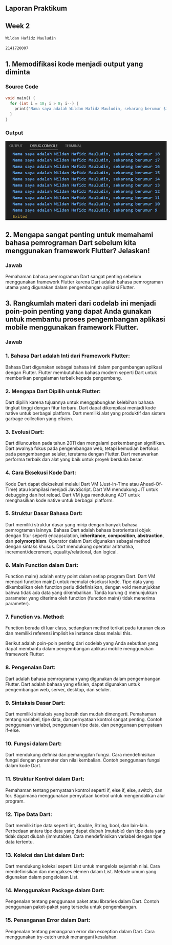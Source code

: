 ## Laporan Praktikum

## Week 2

```sh
Wildan Hafidz Mauludin
```

```sh
2141720007
```

## 1. Memodifikasi kode menjadi output yang diminta

### Source Code

```dart
void main() {
  for (int i = 18; i > 8; i--) {
    print("Nama saya adalah Wildan Hafidz Mauludin, sekarang berumur $i");
  }
}
```

### Output

![Output](docs/output.png)

## 2. Mengapa sangat penting untuk memahami bahasa pemrograman Dart sebelum kita menggunakan framework Flutter? Jelaskan!

### Jawab

Pemahaman bahasa pemrograman Dart sangat penting sebelum menggunakan framework Flutter karena Dart adalah bahasa pemrograman utama yang digunakan dalam pengembangan aplikasi Flutter.

## 3. Rangkumlah materi dari codelab ini menjadi poin-poin penting yang dapat Anda gunakan untuk membantu proses pengembangan aplikasi mobile menggunakan framework Flutter.

### Jawab

### 1. Bahasa Dart adalah Inti dari Framework Flutter:
Bahasa Dart digunakan sebagai bahasa inti dalam pengembangan aplikasi dengan Flutter.
Flutter membutuhkan bahasa modern seperti Dart untuk memberikan pengalaman terbaik kepada pengembang.

### 2. Mengapa Dart Dipilih untuk Flutter:
Dart dipilih karena tujuannya untuk menggabungkan kelebihan bahasa tingkat tinggi dengan fitur terbaru.
Dart dapat dikompilasi menjadi kode native untuk berbagai platform.
Dart memiliki alat yang produktif dan sistem garbage collection yang efisien.

### 3. Evolusi Dart:
Dart diluncurkan pada tahun 2011 dan mengalami perkembangan signifikan.
Dart awalnya fokus pada pengembangan web, tetapi kemudian berfokus pada pengembangan seluler, terutama dengan Flutter.
Dart menawarkan performa terbaik dan alat yang baik untuk proyek berskala besar.

### 4. Cara Eksekusi Kode Dart:
Kode Dart dapat dieksekusi melalui Dart VM (Just-In-Time atau Ahead-Of-Time) atau kompilasi menjadi JavaScript.
Dart VM mendukung JIT untuk debugging dan hot reload. Dart VM juga mendukung AOT untuk menghasilkan kode native untuk berbagai platform.

### 5. Struktur Dasar Bahasa Dart:
Dart memiliki struktur dasar yang mirip dengan banyak bahasa pemrograman lainnya.
Bahasa Dart adalah bahasa berorientasi objek dengan fitur seperti encapsulation, **inheritance**, **composition**, **abstraction**, dan **polymorphism**.
Operator dalam Dart digunakan sebagai method dengan sintaks khusus.
Dart mendukung operator aritmatika, increment/decrement, equality/relational, dan logical.

### 6. Main Function dalam Dart:
Function main() adalah entry point dalam setiap program Dart.
Dart VM mencari function main() untuk memulai eksekusi kode.
Tipe data yang dikembalikan oleh function perlu didefinisikan, dengan void menunjukkan bahwa tidak ada data yang dikembalikan.
Tanda kurung () menunjukkan parameter yang diterima oleh function (function main() tidak menerima parameter).

### 7. Function vs. Method:
Function berada di luar class, sedangkan method terikat pada turunan class dan memiliki referensi implisit ke instance class melalui this.

Berikut adalah poin-poin penting dari codelab yang Anda sebutkan yang dapat membantu dalam pengembangan aplikasi mobile menggunakan framework Flutter:

### 8. Pengenalan Dart:
Dart adalah bahasa pemrograman yang digunakan dalam pengembangan Flutter.
Dart adalah bahasa yang efisien, dapat digunakan untuk pengembangan web, server, desktop, dan seluler.

### 9. Sintaksis Dasar Dart:
Dart memiliki sintaksis yang bersih dan mudah dimengerti.
Pemahaman tentang variabel, tipe data, dan pernyataan kontrol sangat penting.
Contoh penggunaan variabel, penggunaan tipe data, dan penggunaan pernyataan if-else.

### 10. Fungsi dalam Dart:
Dart mendukung definisi dan pemanggilan fungsi.
Cara mendefinisikan fungsi dengan parameter dan nilai kembalian.
Contoh penggunaan fungsi dalam kode Dart.

### 11. Struktur Kontrol dalam Dart:
Pemahaman tentang pernyataan kontrol seperti if, else if, else, switch, dan for.
Bagaimana menggunakan pernyataan kontrol untuk mengendalikan alur program.

### 12. Tipe Data Dart:
Dart memiliki tipe data seperti int, double, String, bool, dan lain-lain.
Perbedaan antara tipe data yang dapat diubah (mutable) dan tipe data yang tidak dapat diubah (immutable).
Cara mendefinisikan variabel dengan tipe data tertentu.

### 13. Koleksi dan List dalam Dart:
Dart mendukung koleksi seperti List untuk mengelola sejumlah nilai.
Cara mendefinisikan dan mengakses elemen dalam List.
Metode umum yang digunakan dalam pengelolaan List.

### 14. Menggunakan Package dalam Dart:
Pengenalan tentang penggunaan paket atau libraries dalam Dart.
Contoh penggunaan paket-paket yang tersedia untuk pengembangan.

### 15. Penanganan Error dalam Dart:
Pengenalan tentang penanganan error dan exception dalam Dart.
Cara menggunakan try-catch untuk menangani kesalahan.
